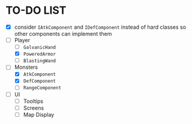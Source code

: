 # TO-DO LIST

* [x] consider `IAtkComponent` and `IDefComponent` instead of hard classes so other components can implement them
* [ ] Player
    * [ ] `GalvanicHand`
    * [x] `PoweredArmor`
    * [ ] `BlastingWand`
* [ ] Monsters
    * [x] `AtkComponent`
    * [x] `DefComponent`
    * [ ] `RangeComponent`
* [ ] UI
    * [ ] Tooltips
    * [ ] Screens
    * [ ] Map Display